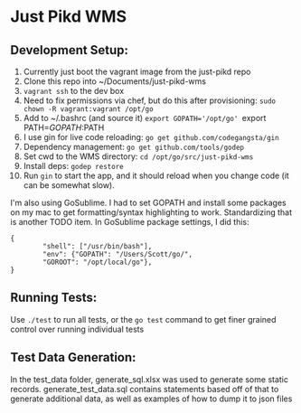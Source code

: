 Just Pikd WMS
=========

Development Setup:
-------------
1. Currently just boot the vagrant image from the just-pikd repo
2. Clone this repo into ~/Documents/just-pikd-wms
3. `vagrant ssh` to the dev box
4. Need to fix permissions via chef, but do this after provisioning: `sudo chown -R vagrant:vagrant /opt/go`
5. Add to ~/.bashrc (and source it)
    `export GOPATH='/opt/go'
    `export PATH=$GOPATH:$PATH
6. I use gin for live code reloading: `go get github.com/codegangsta/gin`
7. Dependency management: `go get github.com/tools/godep`
8. Set cwd to the WMS directory: `cd /opt/go/src/just-pikd-wms`
9. Install deps: `godep restore`
10. Run `gin` to start the app, and it should reload when you change code (it can be somewhat slow).

I'm also using GoSublime. I had to set GOPATH and install some packages on my mac to get formatting/syntax highlighting to work. Standardizing that is another TODO item. In GoSublime package settings, I did this:

```
{
        "shell": ["/usr/bin/bash"],
        "env": {"GOPATH": "/Users/Scott/go/",
        "GOROOT": "/opt/local/go"},
}
```

Running Tests:
-------------
Use `./test` to run all tests, or the `go test` command to get finer grained control over running individual tests

Test Data Generation:
-------------
In the test_data folder, generate_sql.xlsx was used to generate some static records.
generate_test_data.sql contains statements based off of that to generate additional data, as well as examples of how to dump it to json files

